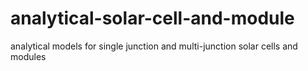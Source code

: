 # analytical-solar-cell-and-module
analytical models for single junction and multi-junction solar cells and modules
